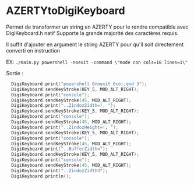 # AZERTYtoDigiKeyboard
Permet de transformer un string en AZERTY pour le rendre compatible avec DigiKeyboard.h natif
Supporte la grande majorité des caractères requis.

Il suffit d'ajouter en argument le string AZERTY pour qu'il soit directement converti en instruction

EX: `./main.py powershell -noexit -command \"mode con cols=18 lines=1\"`

Sortie : 
```ino
  DigiKeyboard.print("pozershell 6noexit 6co;;qnd 3");
  DigiKeyboard.sendKeyStroke(KEY_5, MOD_ALT_RIGHT);
  DigiKeyboard.print("console");
  DigiKeyboard.sendKeyStroke(45, MOD_ALT_RIGHT);
  DigiKeyboard.print("..ZindozZidth=!, ");
  DigiKeyboard.sendKeyStroke(KEY_5, MOD_ALT_RIGHT);
  DigiKeyboard.print("console");
  DigiKeyboard.sendKeyStroke(45, MOD_ALT_RIGHT);
  DigiKeyboard.print("..ZindozHeight=!, ");
  DigiKeyboard.sendKeyStroke(KEY_5, MOD_ALT_RIGHT);
  DigiKeyboard.print("console");
  DigiKeyboard.sendKeyStroke(45, MOD_ALT_RIGHT);
  DigiKeyboard.print("..BufferZidth=");
  DigiKeyboard.sendKeyStroke(KEY_5, MOD_ALT_RIGHT);
  DigiKeyboard.print("console");
  DigiKeyboard.sendKeyStroke(45, MOD_ALT_RIGHT);
  DigiKeyboard.print("..ZindozZidth3");
  DigiKeyboard.println();
```

